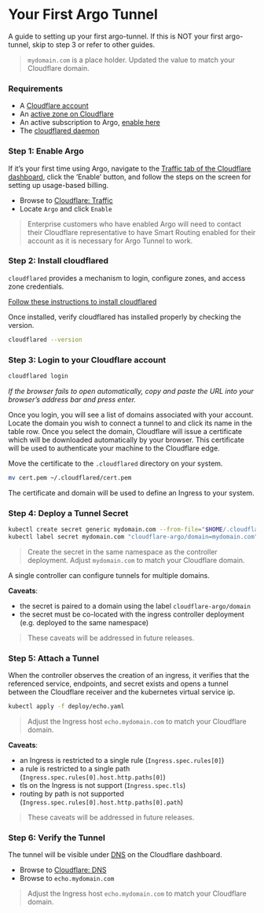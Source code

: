 # Your First Argo Tunnel
A guide to setting up your first argo-tunnel. If this is NOT your first argo-tunnel,
skip to step 3 or refer to other guides.

> `mydomain.com` is a place holder. Updated the value to match your Cloudflare domain.

### Requirements
- A [Cloudflare account][cloudflare-login]
- An [active zone on Cloudflare][cloudflare-quick-start-step-2]
- An active subscription to Argo, [enable here][cloudflare-dashboard-traffic]
- The [cloudflared daemon][argo-tunnel-daemon]

### Step 1: Enable Argo
If it’s your first time using Argo, navigate to the 
[Traffic tab of the Cloudflare dashboard][cloudflare-dashboard-traffic],
click the ‘Enable’ button, and follow the steps on the screen for setting up
usage-based billing.
- Browse to [Cloudflare: Traffic][cloudflare-dashboard-traffic]
- Locate `Argo` and click `Enable`

> Enterprise customers who have enabled Argo will need to contact their Cloudflare
> representative to have Smart Routing enabled for their account as it is necessary
> for Argo Tunnel to work.

### Step 2: Install cloudflared
```cloudflared``` provides a mechanism to login, configure zones, and access
zone credentials.

[Follow these instructions to install cloudflared][argo-tunnel-daemon]

Once installed, verify cloudflared has installed properly by checking the version.
```bash
cloudflared --version
```

### Step 3: Login to your Cloudflare account
```bash
cloudflared login
```
_If the browser fails to open automatically, copy and paste the URL into your 
browser’s address bar and press enter._

Once you login, you will see a list of domains associated with your account.
Locate the domain you wish to connect a tunnel to and click its name in the 
table row. Once you select the domain, Cloudflare will issue a certificate 
which will be downloaded automatically by your browser. This certificate will
be used to authenticate your machine to the Cloudflare edge.

Move the certificate to the ```.cloudflared``` directory on your system.
```bash
mv cert.pem ~/.cloudflared/cert.pem
```

The certificate and domain will be used to define an Ingress to your system.

### Step 4: Deploy a Tunnel Secret
```bash
kubectl create secret generic mydomain.com --from-file="$HOME/.cloudflared/cert.pem"
kubectl label secret mydomain.com "cloudflare-argo/domain=mydomain.com"
```
> Create the secret in the same namespace as the controller deployment.
> Adjust `mydomain.com` to match your Cloudflare domain.

A single controller can configure tunnels for multiple domains.

**Caveats**:
- the secret is paired to a domain using the label `cloudflare-argo/domain`
- the secret must be co-located with the ingress controller deployment (e.g. deployed to the same namespace)

> These caveats will be addressed in future releases.

### Step 5: Attach a Tunnel
When the controller observes the creation of an ingress, it verifies that
the referenced service, endpoints, and secret exists and opens a tunnel
between the Cloudflare receiver and the kubernetes virtual service ip.

```bash
kubectl apply -f deploy/echo.yaml
```
> Adjust the Ingress host `echo.mydomain.com` to match your Cloudflare domain.

**Caveats**:
- an Ingress is restricted to a single rule (`Ingress.spec.rules[0]`)
- a rule is restricted to a single path (`Ingress.spec.rules[0].host.http.paths[0]`)
- tls on the Ingress is not support (`Ingress.spec.tls`)
- routing by path is not supported (`Ingress.spec.rules[0].host.http.paths[0].path`)

> These caveats will be addressed in future releases.

### Step 6: Verify the Tunnel
The tunnel will be visible under [DNS][cloudflare-dashboard-dns] on the Cloudflare dashboard.
- Browse to [Cloudflare: DNS][cloudflare-dashboard-dns]
- Browse to `echo.mydomain.com`

> Adjust the Ingress host `echo.mydomain.com` to match your Cloudflare domain.


[argo-tunnel-daemon]: https://developers.cloudflare.com/argo-tunnel/downloads/
[cloudflare-dashboard-dns]: https://www.cloudflare.com/a/dns/
[cloudflare-dashboard-traffic]: https://www.cloudflare.com/a/traffic/
[cloudflare-login]: http://cloudflare.com/a/login
[cloudflare-quick-start-step-2]: https://support.cloudflare.com/hc/en-us/articles/201720164-Step-2-Create-a-Cloudflare-account-and-add-a-websit